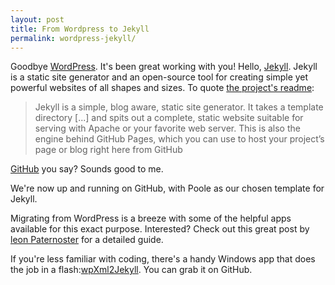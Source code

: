 ```yaml
---
layout: post
title: From Wordpress to Jekyll
permalink: wordpress-jekyll/
---
```


Goodbye [WordPress](http://www.wordpress.org/). It's been great working with you! Hello, [Jekyll](http://jekyllrb.com). Jekyll is a static site generator and an open-source tool for creating simple yet powerful websites of all shapes and sizes. To quote [the project's readme](https://github.com/jekyll/jekyll/blob/master/README.markdown):

> Jekyll is a simple, blog aware, static site generator. It takes a template directory [...] and spits out a complete, static website suitable for serving with Apache or your favorite web server. This is also the engine behind GitHub Pages, which you can use to host your project’s page or blog right here from GitHub

[GitHub](https://github.com/) you say? Sounds good to me.

We're now up and running on GitHub, with Poole as our chosen template for Jekyll.

Migrating from WordPress is a breeze with some of the helpful apps available for this exact purpose. Interested? Check out this great post by [leon Paternoster](http://www.leonpaternoster.com/2013/06/moving-from-wordpress-to-jekyll/) for a detailed guide.  

If you're less familiar with coding, there's a handy Windows app that does the job in a flash:[wpXml2Jekyll](https://github.com/theaob/wpXml2Jekyll). You can grab it on GitHub.
